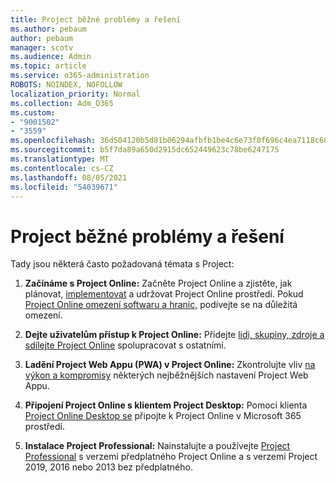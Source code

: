 ```yaml
---
title: Project běžné problémy a řešení
ms.author: pebaum
author: pebaum
manager: scotv
ms.audience: Admin
ms.topic: article
ms.service: o365-administration
ROBOTS: NOINDEX, NOFOLLOW
localization_priority: Normal
ms.collection: Adm_O365
ms.custom:
- "9001502"
- "3559"
ms.openlocfilehash: 36d504120b5d81b06294afbfb1be4c6e73f0f696c4ea7118c6867e56ccb46b70
ms.sourcegitcommit: b5f7da89a650d2915dc652449623c78be6247175
ms.translationtype: MT
ms.contentlocale: cs-CZ
ms.lasthandoff: 08/05/2021
ms.locfileid: "54039671"
---
```

# <a name="project-common-issues-and-resolutions"></a>Project běžné problémy a řešení

Tady jsou některá často požadovaná témata s Project:

1. **Začínáme s Project Online:**[](https://docs.microsoft.com/ProjectOnline/get-started-with-project-online) Začněte Project Online a zjistěte, jak plánovat, [implementovat](https://docs.microsoft.com/projectonline/project-online) a udržovat Project Online prostředí.   Pokud [Project Online omezení softwaru a hranic,](https://docs.microsoft.com/ProjectOnline/project-online-software-boundaries-and-limits) podívejte se na důležitá omezení.

2. **Dejte uživatelům přístup k Project Online:** Přidejte [lidi, skupiny, zdroje a sdílejte Project Online](https://docs.microsoft.com/projectonline/step-2-add-people-to-project-online) spolupracovat s ostatními. 

3. **Ladění Project Web Appu (PWA) v Project Online:** Zkontrolujte vliv [na výkon a kompromisy](https://docs.microsoft.com/projectonline/tune-project-online-performance) některých nejběžnějších nastavení Project Web Appu.

4. **Připojení Project Online s klientem Project Desktop:** Pomocí klienta [Project Online Desktop se](https://docs.microsoft.com/projectonline/connect-to-project-online-with-the-project-online-desktop-client) připojte k Project Online v Microsoft 365 prostředí. 

5. **Instalace Project Professional:** Nainstalujte a používejte [Project Professional](https://support.office.com/article/install-project-7059249b-d9fe-4d61-ab96-5c5bf435f281) s verzemi předplatného Project Online a s verzemi Project 2019, 2016 nebo 2013 bez předplatného.
